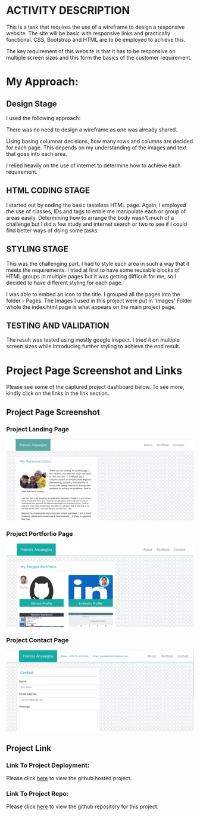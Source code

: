
# ACTIVITY DESCRIPTION

This is a task that requires the use of a wireframe to design a responsive website. The site will be basic with responsive links and practically functional. CSS, Bootstrap and HTML are to be employed to achieve this.

The key requirement of this website is that it has to be responsive on multiple screen sizes and this form the basics of the customer requirement.

# My Approach:

## Design Stage

I used the following approach:

There was no need to design a wireframe as one was already shared.

Using basing columnar decisions, how many rows and columns are decided for each page. This depends on my understanding of the images and text that goes into each area.

I relied heavily on the use of internet to determine how to achieve each requirement.

##  HTML CODING STAGE
I started out by coding the basic tasteless HTML page. Again, I employed the use of classes, IDs and tags to enble me manipulate each or group of areas easily. Determining how to arrange the body wasn't much of a challenge but I did a few study and internet search or two to see if I could find better ways of doing some tasks.

## STYLING STAGE

This was the challenging part. I had to style each area in such a way that it meets the requirements. I tried at first to have some reusable blocks of HTML groups in multiple pages but it was getting difficult for me, so I decided to have different styling for each page. 

I was able to embed an icon to the title. I grouped all the pages into the folder - Pages. The Images I used in this project were put in 'Images' Folder whole the index.html page is what appears on the main project page.

## TESTING AND VALIDATION

The result was tested using mostly google inspect. I tried it on multiple screen sizes while introducing further styling to achieve the end result.

# Project Page Screenshot and Links

Please see some of the captured project dashboard below. To see more, kindly click on the links in the link section.

## Project Page Screenshot

### Project Landing Page

<img src="./Images/landingPage.jpg"/>

### Project Portforlio Page

<img src="./Images/PortforlioPage.jpg"/>

### Project Contact Page

<img src="./Images/contactPage.jpg"/>

## Project Link

### Link To Project Deployment:

Please click [here](https://anyaegbufrancis.github.io/responsive.portforlio/) to view the github hosted project.

### Link To Project Repo:

Please click [here](https://github.com/anyaegbufrancis/responsive.portforlio) to view the github repository for this project.


